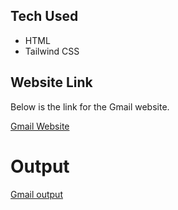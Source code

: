 
## Tech Used

- HTML
- Tailwind CSS

## Website Link

Below is the link for the Gmail website.

[Gmail Website](https://mail.google.com/)

# Output

[Gmail output](https://apurwa-rokade.github.io/Gmail_Clone/)
